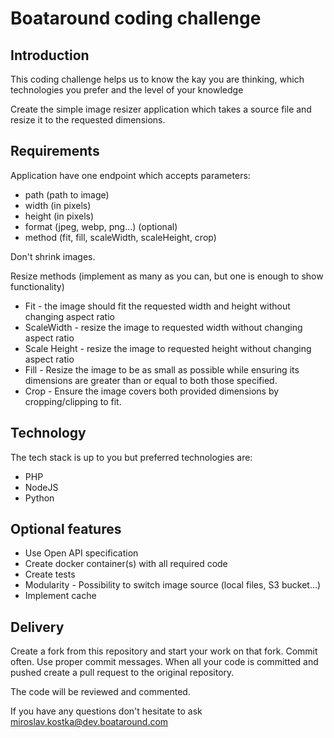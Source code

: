 # Boataround coding challenge #

## Introduction ##

This coding challenge helps us to know the kay you are thinking, which technologies you prefer and the level of your knowledge

Create the simple image resizer application which takes a source file and resize it to the requested dimensions.

## Requirements ##

Application have one endpoint which accepts parameters:

 * path (path to image)
 * width (in pixels)
 * height (in pixels)
 * format (jpeg, webp, png...) (optional)
 * method (fit, fill, scaleWidth, scaleHeight, crop)

Don't shrink images.

Resize methods (implement as many as you can, but one is enough to show functionality)

 * Fit - the image should fit the requested width and height without changing aspect ratio
 * ScaleWidth - resize the image to requested width without changing aspect ratio
 * Scale Height - resize the image to requested height without changing aspect ratio
 * Fill - Resize the image to be as small as possible while ensuring its dimensions are greater than or equal to both those specified.
 * Crop - Ensure the image covers both provided dimensions by cropping/clipping to fit.

## Technology ##

The tech stack is up to you but preferred technologies are:

 * PHP
 * NodeJS
 * Python

## Optional features ##

 * Use Open API specification
 * Create docker container(s) with all required code
 * Create tests
 * Modularity - Possibility to switch image source (local files, S3 bucket...)
 * Implement cache

## Delivery ##

Create a fork from this repository and start your work on that fork.
Commit often.
Use proper commit messages.
When all your code is committed and pushed create a pull request to the original repository.

The code will be reviewed and commented.

If you have any questions don't hesitate to ask <miroslav.kostka@dev.boataround.com>
